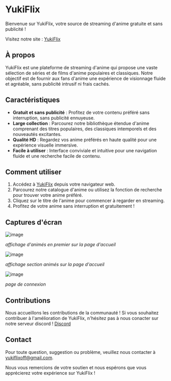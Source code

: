 # YukiFlix

Bienvenue sur YukiFlix, votre source de streaming d'anime gratuite et sans publicité !

Visitez notre site : [YukiFlix](https://yukiflix.pythonanywhere.com/)

## À propos

YukiFlix est une plateforme de streaming d'anime qui propose une vaste sélection de séries et de films d'anime populaires et classiques. Notre objectif est de fournir aux fans d'anime une expérience de visionnage fluide et agréable, sans publicité intrusif ni frais cachés.

## Caractéristiques

- **Gratuit et sans publicité** : Profitez de votre contenu préféré sans interruption, sans publicité ennuyeuse.
- **Large collection** : Parcourez notre bibliothèque étendue d'anime comprenant des titres populaires, des classiques intemporels et des nouveautés excitantes.
- **Qualité HD** : Regardez vos anime préférés en haute qualité pour une expérience visuelle immersive.
- **Facile à utiliser** : Interface conviviale et intuitive pour une navigation fluide et une recherche facile de contenu.

## Comment utiliser

1. Accédez à [YukiFlix](https://yukiflix.pythonanywhere.com/) depuis votre navigateur web.
2. Parcourez notre catalogue d'anime ou utilisez la fonction de recherche pour trouver votre anime préféré.
3. Cliquez sur le titre de l'anime pour commencer à regarder en streaming.
4. Profitez de votre anime sans interruption et gratuitement !

## Captures d'écran

![image](https://github.com/YukiFlix/yukiflix.github.io/assets/115656718/f7f87ebd-9ff9-4557-b39e-712069f4aece)

*affichage d'animés en premier sur la page d'accueil*

![image](https://github.com/YukiFlix/yukiflix.github.io/assets/115656718/01feec11-96dd-4edc-937f-32255ee3c15d)

*affichage section animés sur la page d'accueil*

![image](https://github.com/YukiFlix/yukiflix.github.io/assets/115656718/4861c350-25d7-4849-9426-19470be5fa27)

*page de connexion*


## Contributions

Nous accueillons les contributions de la communauté ! Si vous souhaitez contribuer à l'amélioration de YukiFlix, n'hésitez pas à nous conacter sur notre serveur discord !
[Discord](https://dsc.gg/yukiflix)


## Contact

Pour toute question, suggestion ou problème, veuillez nous contacter à [yukiflixoff@gmail.com](mailto:yukiflixoff@gmail.com).

Nous vous remercions de votre soutien et nous espérons que vous apprécierez votre expérience sur YukiFlix !

